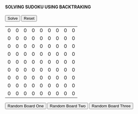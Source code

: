 <!DOCTYPE html>
<html lang="en" dir="ltr">
<head>
  <meta charset="utf-8">
  <title>Backtracking</title>
  <link rel="stylesheet" href="style.css">
  <link href="https://fonts.googleapis.com/css2?family=Modak&display=swap" rel="stylesheet">
</head>
<body>
    <div class="header"><h4>SOLVING SUDOKU USING BACKTRAKING<h4></div>
      <div class ="container">
        <div class="button-group-one">
          <button id="solve">Solve</button>
          <button id="reset">Reset</button>
        </div>
        <table>
          <tbody>
            <tr>
              <td id="zero-zero">0</td>
              <td id="zero-one">0</td>
              <td id="zero-two">0</td>
              <td id="zero-three">0</td>
              <td id="zero-four">0</td>
              <td id="zero-five">0</td>
              <td id="zero-six">0</td>
              <td id="zero-seven">0</td>
              <td id="zero-eight">0</td>
            </tr>
            <tr>
              <td id="one-zero">0</td>
              <td id="one-one">0</td>
              <td id="one-two">0</td>
              <td id="one-three">0</td>
              <td id="one-four">0</td>
              <td id="one-five">0</td>
              <td id="one-six">0</td>
              <td id="one-seven">0</td>
              <td id="one-eight">0</td>
            </tr>
            <tr>
              <td id="two-zero">0</td>
              <td id="two-one">0</td>
              <td id="two-two">0</td>
              <td id="two-three">0</td>
              <td id="two-four">0</td>
              <td id="two-five">0</td>
              <td id="two-six">0</td>
              <td id="two-seven">0</td>
              <td id="two-eight">0</td>
            </tr>
            <tr>
              <td id="three-zero">0</td>
              <td id="three-one">0</td>
              <td id="three-two">0</td>
              <td id="three-three">0</td>
              <td id="three-four">0</td>
              <td id="three-five">0</td>
              <td id="three-six">0</td>
              <td id="three-seven">0</td>
              <td id="three-eight">0</td>
            </tr>
            <tr>
              <td id="four-zero">0</td>
              <td id="four-one">0</td>
              <td id="four-two">0</td>
              <td id="four-three">0</td>
              <td id="four-four">0</td>
              <td id="four-five">0</td>
              <td id="four-six">0</td>
              <td id="four-seven">0</td>
              <td id="four-eight">0</td>
            </tr>
            <tr>
              <td id="five-zero">0</td>
              <td id="five-one">0</td>
              <td id="five-two">0</td>
              <td id="five-three">0</td>
              <td id="five-four">0</td>
              <td id="five-five">0</td>
              <td id="five-six">0</td>
              <td id="five-seven">0</td>
              <td id="five-eight">0</td>
            </tr>
            <tr>
              <td id="six-zero">0</td>
              <td id="six-one">0</td>
              <td id="six-two">0</td>
              <td id="six-three">0</td>
              <td id="six-four">0</td>
              <td id="six-five">0</td>
              <td id="six-six">0</td>
              <td id="six-seven">0</td>
              <td id="six-eight">0</td>
            </tr>
            <tr>
              <td id="seven-zero">0</td>
              <td id="seven-one">0</td>
              <td id="seven-two">0</td>
              <td id="seven-three">0</td>
              <td id="seven-four">0</td>
              <td id="seven-five">0</td>
              <td id="seven-six">0</td>
              <td id="seven-seven">0</td>
              <td id="seven-eight">0</td>
            </tr>
            <tr>
              <td id="eight-zero">0</td>
              <td id="eight-one">0</td>
              <td id="eight-two">0</td>
              <td id="eight-three">0</td>
              <td id="eight-four">0</td>
              <td id="eight-five">0</td>
              <td id="eight-six">0</td>
              <td id="eight-seven">0</td>
              <td id="eight-eight">0</td>
            </tr>
          </tbody>
        </table>
        <div class="button-group-two">
          <button id="random-one">Random Board One</button>
          <button id="random-two">Random Board Two</button>
          <button id="random-three">Random Board Three</button>
        </div>
      </div>
    <script type="text/javascript" src="script.js">
    </script>
  </body>
  </html>
